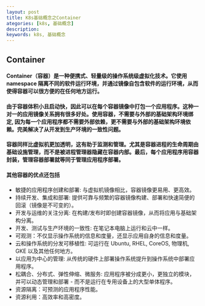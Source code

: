 ```yaml
---
layout: post  
title: K8s基础概念之Container  
ategories: [k8s, 基础概念]  
description:   
keywords: k8s, 基础概念  
---
```


## Container

#### Container（容器）是一种便携式、轻量级的操作系统级虚拟化技术。它使用   namespace 隔离不同的软件运行环境，并通过镜像自包含软件的运行环境，从而使得容器可以很方便的在任何地方运行。

#### 由于容器体积小且启动快，因此可以在每个容器镜像中打包一个应用程序。这种一对一的应用镜像关系拥有很多好处。使用容器，不需要与外部的基础架构环境绑定, 因为每一个应用程序都不需要外部依赖，更不需要与外部的基础架构环境依赖。完美解决了从开发到生产环境的一致性问题。

#### 容器同样比虚拟机更加透明，这有助于监测和管理。尤其是容器进程的生命周期由基础设施管理，而不是被进程管理器隐藏在容器内部。最后，每个应用程序用容器封装，管理容器部署就等同于管理应用程序部署。
#### 其他容器的优点还包括  
- 敏捷的应用程序创建和部署: 与虚拟机镜像相比，容器镜像更易用、更高效。
- 持续开发、集成和部署: 提供可靠与频繁的容器镜像构建、部署和快速简便的回滚（镜像是不可变的）。
- 开发与运维的关注分离: 在构建/发布时即创建容器镜像，从而将应用与基础架构分离。
- 开发、测试与生产环境的一致性: 在笔记本电脑上运行和云中一样。
- 可观测：不仅显示操作系统的信息和度量，还显示应用自身的信息和度量。
- 云和操作系统的分发可移植性: 可运行在 Ubuntu, RHEL, CoreOS, 物理机, GKE 以及其他任何地方。
- 以应用为中心的管理: 从传统的硬件上部署操作系统提升到操作系统中部署应用程序。
- 松耦合、分布式、弹性伸缩、微服务: 应用程序被分成更小，更独立的模块，并可以动态管理和部署 - 而不是运行在专用设备上的大型单体程序。
- 资源隔离：可预测的应用程序性能。
- 资源利用：高效率和高密度。
